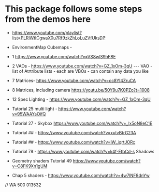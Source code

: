 
# This package follows some steps from the demos here

* https://www.youtube.com/playlist?list=PLRIWtICgwaX0u7Rf9zkZhLoLuZVfUksDP

* EnvironmentMap Cubemaps - 
* 1 https://www.youtube.com/watch?v=VS8wlS9hF8E
* 2 VAOs - https://www.youtube.com/watch?v=GZ_1xOm-3qU  --- VAO - list of Atrtribute lists - each are VBOs - can contain any data you like

* 7 Matrices- https://www.youtube.com/watch?v=oc8Yl4ZruCA
* 8 Matrices, including camera https://youtu.be/50Y9u7K0PZo?t=1008
* 12 Spec Lighting - https://www.youtube.com/watch?v=GZ_1xOm-3qU
* Tutorial 25 multi light - https://www.youtube.com/watch?v=95WAAYsOifQ
* Tutorial 27 - Skybox  https://www.youtube.com/watch?v=_Ix5oN8eC1E
* Tutorial ## - https://www.youtube.com/watch?v=xutvBtrG23A
* Tutorial ## - https://www.youtube.com/watch?v=lW_iqrtJORc
* Tutorial 78 - https://www.youtube.com/watch?v=k4f-EtbCd-s   Shadows
* Geometry shaders  Tutorial 49   https://www.youtube.com/watch?v=C8FK9Xn1gUM

* Chap 5 shaders - https://www.youtube.com/watch?v=4w7lNF8dnYw


// WA 500 013532